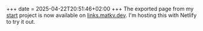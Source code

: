 +++
date = 2025-04-22T20:51:46+02:00
+++
The exported page from my [start](https://github.com/matkv/start) project is now available on [links.matkv.dev](https://links.matkv.dev). I'm hosting this with Netlify to try it out.